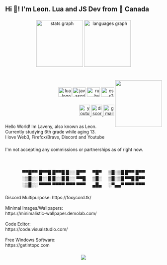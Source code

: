 <h2 align="left">Hi 👋! I'm Leon. Lua and JS Dev from 🍁 Canada</h2>

###

<div align="center">
  <img src="https://github-readme-stats.vercel.app/api?hide_title=false&hide_rank=false&show_icons=true&include_all_commits=true&count_private=true&disable_animations=false&theme=dracula&locale=en&hide_border=false&username=LeonFinnaCrazy" height="150" alt="stats graph"  />
  <img src="https://github-readme-stats.vercel.app/api/top-langs?locale=en&hide_title=false&layout=compact&card_width=320&langs_count=5&theme=dracula&hide_border=false&username=LeonFinnaCrazy" height="150" alt="languages graph"  />
</div>

###

<br clear="both">

<img align="right" height="150" src="https://iili.io/yIAnaa.jpg"  />

###

<div align="right">
  <img src="https://cdn.jsdelivr.net/gh/devicons/devicon/icons/lua/lua-plain-wordmark.svg" height="30" width="42" alt="lua logo"  />
  <img src="https://cdn.jsdelivr.net/gh/devicons/devicon/icons/javascript/javascript-original.svg" height="30" width="42" alt="javascript logo"  />
  <img src="https://cdn.jsdelivr.net/gh/devicons/devicon/icons/ruby/ruby-plain-wordmark.svg" height="30" width="42" alt="ruby logo"  />
  <img src="https://cdn.jsdelivr.net/gh/devicons/devicon/icons/css3/css3-original.svg" height="30" width="42" alt="css3 logo"  />
</div>

###

<div align="right">
  <a href="youtube.com/@heyitzleon" target="_blank">
    <img src="https://img.shields.io/static/v1?message=Youtube&logo=youtube&label=&color=FF0000&logoColor=white&labelColor=&style=for-the-badge" height="35" alt="youtube logo"  />
  </a>
  <a href="https://discord.io/kazaliner" target="_blank">
    <img src="https://img.shields.io/static/v1?message=Discord&logo=discord&label=&color=7289DA&logoColor=white&labelColor=&style=for-the-badge" height="35" alt="discord logo"  />
  </a>
  <a href="justleonchill@gmail.com" target="_blank">
    <img src="https://img.shields.io/static/v1?message=Gmail&logo=gmail&label=&color=D14836&logoColor=white&labelColor=&style=for-the-badge" height="35" alt="gmail logo"  />
  </a>
</div>

###

<p align="left">Hello World! Im Laveny, also known as Leon. Currently studying 6th grade while aging 13.  <br>I love Web3, Firefox/Brave, Discord and Youtube</p>

###

<p align="left">I'm not accepting any commissions or partnerships as of right now.</p>

###

<br clear="both">

<p align="center">▀▀█▀▀ █▀▀█ █▀▀█ █░░ █▀▀ 　 ▀█▀ 　 ▒█░▒█ █▀▀ █▀▀ <br>░▒█░░ █░░█ █░░█ █░░ ▀▀█ 　 ▒█░ 　 ▒█░▒█ ▀▀█ █▀▀ <br>░▒█░░ ▀▀▀▀ ▀▀▀▀ ▀▀▀ ▀▀▀ 　 ▄█▄ 　 ░▀▄▄▀ ▀▀▀ ▀▀▀</p>

###

<p align="left">Discord Multipurpose: https://foxycord.tk/<br><br>Minimal Images/Wallpapers:<br>https://minimalistic-wallpaper.demolab.com/<br><br>Code Editor:<br>https://code.visualstudio.com/<br><br>Free Windows Software:<br>https://getintopc.com</p>

###

<div align="center">
  <img src="https://visitor-badge.laobi.icu/badge?page_id=LavenyGithub.LavenyGithub&right_color=indianred&left_text=People who found my profile"  />
</div>

###
